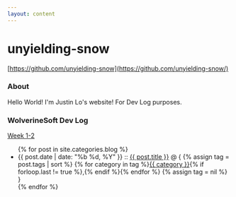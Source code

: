 ```yaml
---
layout: content
---
```


# unyielding-snow

[https://github.com/unyielding-snow](https://github.com/unyielding-snow/)

### About

Hello World! I'm Justin Lo's website! For Dev Log purposes. 

### WolverineSoft Dev Log

[Week 1-2](/_posts/wolverinesoft-2024/2024-02-09-week-1-2)

<ul class="posts">
    {% for post in site.categories.blog %}
        <li>
            <span class="post-date">{{ post.date | date: "%b %d, %Y" }}</span>
            ::
            <a class="post-link" href="{{ site.baseurl }}{{ post.url }}">{{ post.title }}</a>
            @ {
            {% assign tag = post.tags | sort %}
            {% for category in tag %}<span><a href="{{ site.baseurl }}category/#{{ category }}" class="reserved">{{ category }}</a>{% if forloop.last != true %},{% endif %}</span>{% endfor %}
            {% assign tag = nil %}
            }
        </li>
    {% endfor %}
</ul>

